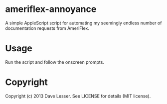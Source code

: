 ameriflex-annoyance
===================
A simple AppleScript script for automating my seemingly endless number of documentation requests from AmeriFlex.

Usage
=====
Run the script and follow the onscreen prompts.

Copyright
=========
Copyright (c) 2013 Dave Lesser. See LICENSE for details (MIT license).
